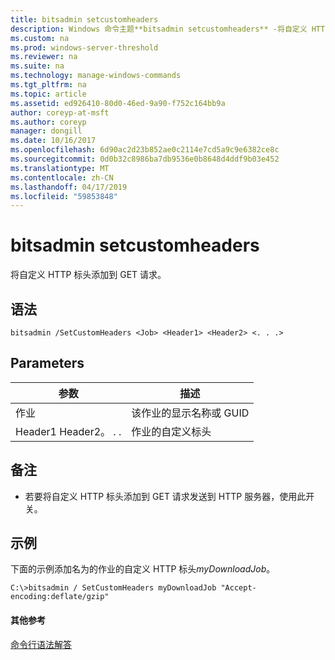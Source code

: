 ```yaml
---
title: bitsadmin setcustomheaders
description: Windows 命令主题**bitsadmin setcustomheaders** -将自定义 HTTP 标头添加到 GET 请求。
ms.custom: na
ms.prod: windows-server-threshold
ms.reviewer: na
ms.suite: na
ms.technology: manage-windows-commands
ms.tgt_pltfrm: na
ms.topic: article
ms.assetid: ed926410-80d0-46ed-9a90-f752c164bb9a
author: coreyp-at-msft
ms.author: coreyp
manager: dongill
ms.date: 10/16/2017
ms.openlocfilehash: 6d90ac2d23b852ae0c2114e7cd5a9c9e6382ce8c
ms.sourcegitcommit: 0d0b32c8986ba7db9536e0b8648d4ddf9b03e452
ms.translationtype: MT
ms.contentlocale: zh-CN
ms.lasthandoff: 04/17/2019
ms.locfileid: "59853848"
---
```

# <a name="bitsadmin-setcustomheaders"></a>bitsadmin setcustomheaders



将自定义 HTTP 标头添加到 GET 请求。

## <a name="syntax"></a>语法

```
bitsadmin /SetCustomHeaders <Job> <Header1> <Header2> <. . .>
```

## <a name="parameters"></a>Parameters

|参数|描述|
|---------|-----------|
|作业|该作业的显示名称或 GUID|
|Header1 Header2。 . .|作业的自定义标头|

## <a name="remarks"></a>备注

-   若要将自定义 HTTP 标头添加到 GET 请求发送到 HTTP 服务器，使用此开关。

## <a name="BKMK_examples"></a>示例

下面的示例添加名为的作业的自定义 HTTP 标头*myDownloadJob*。
```
C:\>bitsadmin / SetCustomHeaders myDownloadJob "Accept-encoding:deflate/gzip"
```

#### <a name="additional-references"></a>其他参考

[命令行语法解答](command-line-syntax-key.md)